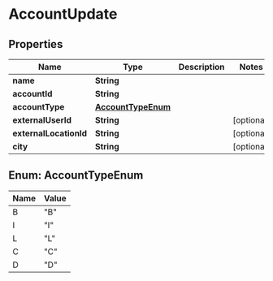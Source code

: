 # AccountUpdate

## Properties
Name | Type | Description | Notes
------------ | ------------- | ------------- | -------------
**name** | **String** |  | 
**accountId** | **String** |  | 
**accountType** | [**AccountTypeEnum**](#AccountTypeEnum) |  | 
**externalUserId** | **String** |  |  [optional]
**externalLocationId** | **String** |  |  [optional]
**city** | **String** |  |  [optional]

<a name="AccountTypeEnum"></a>
## Enum: AccountTypeEnum
Name | Value
---- | -----
B | &quot;B&quot;
I | &quot;I&quot;
L | &quot;L&quot;
C | &quot;C&quot;
D | &quot;D&quot;
